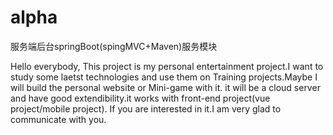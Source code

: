 # alpha
服务端后台springBoot(spingMVC+Maven)服务模块

Hello everybody,
  This project is my personal entertainment project.I want to study some laetst technologies and use them on Training projects.Maybe I will build the personal website or Mini-game with it.
  it will be a cloud server and have good extendibility.it works with front-end project(vue project/mobile project).
  If you are interested in it.I am very glad to communicate with you.
